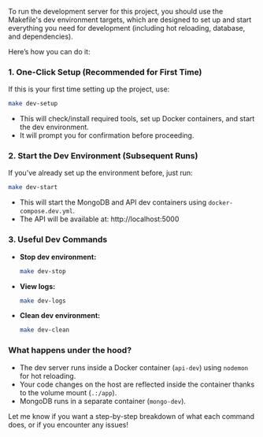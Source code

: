 To run the development server for this project, you should use the Makefile's dev environment targets, which are designed to set up and start everything you need for development (including hot reloading, database, and dependencies).

Here’s how you can do it:

### 1. One-Click Setup (Recommended for First Time)
If this is your first time setting up the project, use:
```sh
make dev-setup
```
- This will check/install required tools, set up Docker containers, and start the dev environment.
- It will prompt you for confirmation before proceeding.

### 2. Start the Dev Environment (Subsequent Runs)
If you’ve already set up the environment before, just run:
```sh
make dev-start
```
- This will start the MongoDB and API dev containers using `docker-compose.dev.yml`.
- The API will be available at: http://localhost:5000

### 3. Useful Dev Commands
- **Stop dev environment:**  
  ```sh
  make dev-stop
  ```
- **View logs:**  
  ```sh
  make dev-logs
  ```
- **Clean dev environment:**  
  ```sh
  make dev-clean
  ```

### What happens under the hood?
- The dev server runs inside a Docker container (`api-dev`) using `nodemon` for hot reloading.
- Your code changes on the host are reflected inside the container thanks to the volume mount (`.:/app`).
- MongoDB runs in a separate container (`mongo-dev`).

Let me know if you want a step-by-step breakdown of what each command does, or if you encounter any issues!